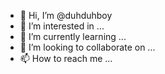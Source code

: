 - 👋 Hi, I’m @duhduhboy
- 👀 I’m interested in ...
- 🌱 I’m currently learning ...
- 💞️ I’m looking to collaborate on ...
- 📫 How to reach me ...

<!---
duhduhboy/duhduhboy is a ✨ special ✨ repository because its `README.md` (this file) appears on your GitHub profile.
You can click the Preview link to take a look at your changes.
--->
